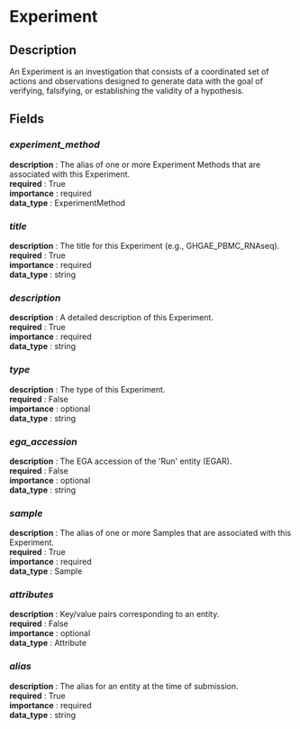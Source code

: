 # Experiment

## Description
An Experiment is an investigation that consists of a coordinated set of actions and observations designed to generate data with the goal of verifying, falsifying, or establishing the validity of a hypothesis.

## Fields
### ***experiment_method***
**description** : The alias of one or more Experiment Methods that are associated with this Experiment.<br>
**required** : True<br>
**importance** : required<br>
**data_type** : ExperimentMethod<br>

### ***title***
**description** : The title for this Experiment (e.g., GHGAE_PBMC_RNAseq).<br>
**required** : True<br>
**importance** : required<br>
**data_type** : string<br>

### ***description***
**description** : A detailed description of this Experiment.<br>
**required** : True<br>
**importance** : required<br>
**data_type** : string<br>

### ***type***
**description** : The type of this Experiment.<br>
**required** : False<br>
**importance** : optional<br>
**data_type** : string<br>

### ***ega_accession***
**description** : The EGA accession of the 'Run' entity (EGAR).<br>
**required** : False<br>
**importance** : optional<br>
**data_type** : string<br>

### ***sample***
**description** : The alias of one or more Samples that are associated with this Experiment.<br>
**required** : True<br>
**importance** : required<br>
**data_type** : Sample<br>

### ***attributes***
**description** : Key/value pairs corresponding to an entity.<br>
**required** : False<br>
**importance** : optional<br>
**data_type** : Attribute<br>

### ***alias***
**description** : The alias for an entity at the time of submission.<br>
**required** : True<br>
**importance** : required<br>
**data_type** : string<br>

